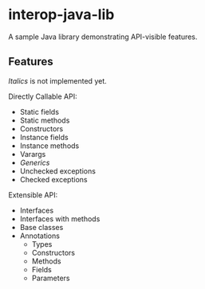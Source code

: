 # interop-java-lib

A sample Java library demonstrating API-visible features.

## Features

_Italics_ is not implemented yet.

Directly Callable API:

* Static fields
* Static methods
* Constructors
* Instance fields
* Instance methods
* Varargs
* _Generics_
* Unchecked exceptions
* Checked exceptions

Extensible API:

* Interfaces
* Interfaces with methods
* Base classes
* Annotations
  * Types
  * Constructors
  * Methods
  * Fields
  * Parameters
